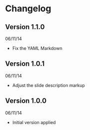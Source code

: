 # Changelog

## Version 1.1.0
06/11/14

- Fix the YAML Markdown

## Version 1.0.1
06/11/14

- Adjust the slide description markup

## Version 1.0.0
06/11/14

- Initial version applied

